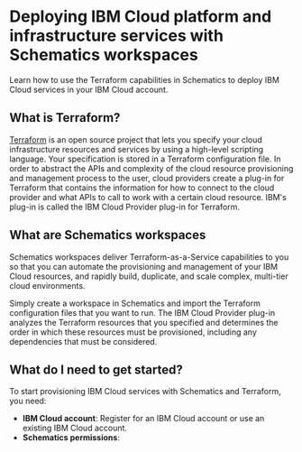 # Deploying IBM Cloud platform and infrastructure services with Schematics workspaces

Learn how to use the Terraform capabilities in Schematics to deploy IBM Cloud services in your IBM Cloud account. 

## What is Terraform?
[Terraform](https://terraform.io/) is an open source project that lets you specify your cloud infrastructure resources and services by using a high-level scripting language. Your specification is stored in a Terraform configuration file. In order to abstract the APIs and complexity of the cloud resource provisioning and management process to the user, cloud providers create a plug-in for Terraform that contains the information for how to connect to the cloud provider and what APIs to call to work with a certain cloud resource. IBM's plug-in is called the IBM Cloud Provider plug-in for Terraform.

## What are Schematics workspaces
Schematics workspaces deliver Terraform-as-a-Service capabilities to you so that you can automate the provisioning and management of your IBM Cloud resources, and rapidly build, duplicate, and scale complex, multi-tier cloud environments.

Simply create a workspace in Schematics and import the Terraform configuration files that you want to run. The IBM Cloud Provider plug-in analyzes the Terraform resources that you specified and determines the order in which these resources must be provisioned, including any dependencies that must be considered.

## What do I need to get started? 

To start provisioning IBM Cloud services with Schematics and Terraform, you need: 

- **IBM Cloud account**: Register for an IBM Cloud account or use an existing IBM Cloud account. 
- **Schematics permissions**: 
